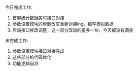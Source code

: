 今日完成工作:
1. 首屏统计数据实时接口对接
2. 参数设置模块的增删改查重新对接ing，编写模拟数据
3. 后端接口修改调整，这一部分改动的量多一些，今天都没有调完

未完成工作:
1. 参数设置模块接口对接完成
2. 这些部分的代码优化
3. 功能逻辑自测